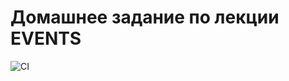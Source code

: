 # Домашнее задание по лекции EVENTS

![CI](https://github.com/SukhovAlex96/ahj-1/actions/workflows/web.yml/badge.svg)


